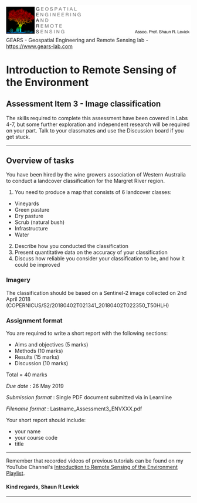 ![Shaun Levick](Logo3.png)
GEARS - Geospatial Engineering and Remote Sensing lab - https://www.gears-lab.com

# Introduction to Remote Sensing of the Environment
Assessment Item 3 - Image classification
-----------------

The skills required to complete this assessment have been covered in Labs 4-7, but some further exploration and independent research will be required on your part. Talk to your classmates and use the Discussion board if you get stuck.

----

## Overview of tasks

You have been hired by the wine growers association of Western Australia to conduct a landcover classification for the Margret River region.

1. You need to produce a map that consists of 6 landcover classes:
  - Vineyards
  - Green pasture
  - Dry pasture
  - Scrub (natural bush)
  - Infrastructure
  - Water

2. Describe how you conducted the classification
3. Present quantitative data on the accuracy of your classification
4. Discuss how reliable you consider your classification to be, and how it could be improved

### Imagery

The classification should be based on a Sentinel-2 image collected on 2nd April 2018
(COPERNICUS/S2/20180402T021341_20180402T022350_T50HLH)


### Assignment format

You are required to write a short report with the following sections:
- Aims and objectives (5 marks)
- Methods (10 marks)
- Results (15 marks)
- Discussion (10 marks)

Total = 40 marks


*Due date* : 26 May 2019

*Submission format* : Single PDF document submitted via in Learnline

*Filename format* : Lastname_Assessment3_ENVXXX.pdf

Your short report should include:
- your name
- your course code
- title









------

Remember that recorded videos of previous tutorials can be found on my YouTube Channel's [Introduction to Remote Sensing of the Environment Playlist](https://www.youtube.com/playlist?list=PLf6lu3bePWHDi3-lrSqiyInMGQXM34TSV).

#### Kind regards, Shaun R Levick
------
